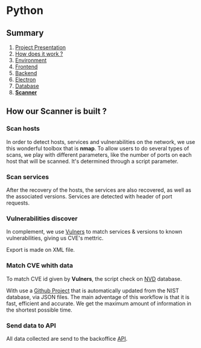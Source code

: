 # Python

## Summary

1. [Project Presentation](project.html)
2. [How does it work ?](working.html)
3. [Environment](env.html)
4. [Frontend](front.html)
5. [Backend](back.html)
6. [Electron](electron.html)
7. [Database](database.html)
8. [**Scanner**](scanner.html)


## How our Scanner is built ?

### Scan hosts
In order to detect hosts, services and vulnerabilities on the network, we use this wonderful toolbox that is **nmap**.
To allow users to do several types of scans, we play with different parameters, like the number of ports on each host that will be scanned. It's determined through a script parameter.

### Scan services
After the recovery of the hosts, the services are also recovered, as well as the associated versions. Services are detected with header of port requests.

### Vulnerabilities discover

In complement, we use [Vulners](https://vulners.com/) to match services & versions to known vulnerabilities, giving us CVE's mettric.  

Export is made on XML file.

### Match CVE whith data

To match CVE id given by **Vulners**, the script check on [NVD](https://nvd.nist.gov/) database.

With use a [Github Project](https://github.com/olbat/nvdcve.git) that is automatically updated from the NIST database, via JSON files.
The main adventage of this workflow is that it is fast, efficient and accurate. We get the maximum amount of information in the shortest possible time.


### Send data to API
All data collected are send to the backoffice [API](back.html).

